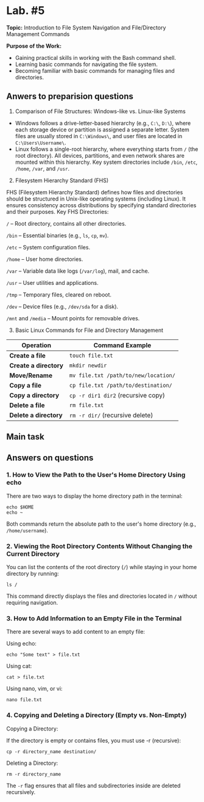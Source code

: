# Lab. #5

**Topic:** Introduction to File System Navigation and File/Directory Management Commands
    

**Purpose of the Work:**
- Gaining practical skills in working with the Bash command shell.
- Learning basic commands for navigating the file system.
- Becoming familiar with basic commands for managing files and directories.

## Anwers to preparision questions

1. Comparison of File Structures: Windows-like vs. Linux-like Systems

- Windows follows a drive-letter-based hierarchy (e.g., `C:\`, `D:\`), where each storage device or partition is assigned a separate letter. System files are usually stored in `C:\Windows\`, and user files are located in `C:\Users\Username\`.
- Linux follows a single-root hierarchy, where everything starts from `/` (the root directory). All devices, partitions, and even network shares are mounted within this hierarchy. Key system directories include `/bin`, `/etc`, `/home`, `/var`, and `/usr`.

2. Filesystem Hierarchy Standard (FHS)

FHS (Filesystem Hierarchy Standard) defines how files and directories should be structured in Unix-like operating systems (including Linux). It ensures consistency across distributions by specifying standard directories and their purposes.
Key FHS Directories:

`/` – Root directory, contains all other directories.

`/bin` – Essential binaries (e.g., `ls`, `cp`, `mv`).

`/etc` – System configuration files.

`/home` – User home directories.

`/var` – Variable data like logs (`/var/log`), mail, and cache.

`/usr` – User utilities and applications.

`/tmp` – Temporary files, cleared on reboot.

`/dev` – Device files (e.g., `/dev/sda` for a disk).

`/mnt` and `/media` – Mount points for removable drives.

3. Basic Linux Commands for File and Directory Management

| **Operation**         | **Command Example**                        |
|-----------------------|--------------------------------------------|
| **Create a file**     | `touch file.txt`                           |
| **Create a directory**| `mkdir newdir`                             |
| **Move/Rename**       | `mv file.txt /path/to/new/location/`       |
| **Copy a file**       | `cp file.txt /path/to/destination/`        |
| **Copy a directory**  | `cp -r dir1 dir2` (recursive copy)         |
| **Delete a file**     | `rm file.txt`                              |
| **Delete a directory**| `rm -r dir/` (recursive delete)            |

## Main task

## Answers on questions

### 1. How to View the Path to the User's Home Directory Using echo

There are two ways to display the home directory path in the terminal:

```
echo $HOME
echo ~
```

Both commands return the absolute path to the user's home directory (e.g., `/home/username`).

### 2. Viewing the Root Directory Contents Without Changing the Current Directory

You can list the contents of the root directory (`/`) while staying in your home directory by running:

`ls /`

This command directly displays the files and directories located in `/` without requiring navigation.

### 3. How to Add Information to an Empty File in the Terminal

There are several ways to add content to an empty file:

Using echo:

```
echo "Some text" > file.txt
```

Using cat:

```
cat > file.txt
```

Using nano, vim, or vi:

```
nano file.txt
```

### 4. Copying and Deleting a Directory (Empty vs. Non-Empty)

Copying a Directory:

If the directory is empty or contains files, you must use -r (recursive):

```
cp -r directory_name destination/
```

Deleting a Directory:

```
rm -r directory_name
```

The `-r` flag ensures that all files and subdirectories inside are deleted recursively.  
